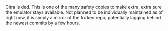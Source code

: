 Citra is ded. This is one of the many safety copies to make extra, extra sure the emulator stays available. Not planned to be individually maintained as of right now, it is simply a mirror of the forked repo, potentially lagging behind the newest commits by a few hours.
